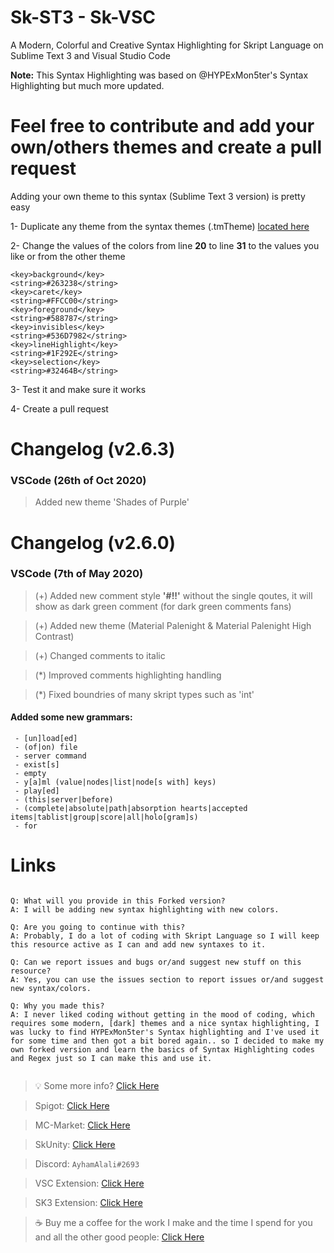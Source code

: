 # Sk-ST3 - Sk-VSC
A Modern, Colorful and Creative Syntax Highlighting for Skript Language on Sublime Text 3 and Visual Studio Code

**Note:** This Syntax Highlighting was based on @HYPExMon5ter's Syntax Highlighting but much more updated.


# Feel free to contribute and add your own/others themes and create a pull request

Adding your own theme to this syntax (Sublime Text 3 version) is pretty easy

1- Duplicate any theme from the syntax themes (.tmTheme) [located here](https://github.com/AyhamAl-Ali/Sk-ST3/tree/master/ST3/src)

2- Change the values of the colors from line **20** to line **31** to the values you like or from the other theme

```
<key>background</key>
<string>#263238</string>
<key>caret</key>
<string>#FFCC00</string>
<key>foreground</key>
<string>#588787</string>
<key>invisibles</key>
<string>#536D7982</string>
<key>lineHighlight</key>
<string>#1F292E</string>
<key>selection</key>
<string>#32464B</string>
```

3- Test it and make sure it works

4- Create a pull request 



# Changelog (v2.6.3)
### VSCode (26th of Oct 2020)

> Added new theme 'Shades of Purple'

# Changelog (v2.6.0)
### VSCode (7th of May 2020)

> (+) Added new comment style **'#!!'** without the single qoutes, it will show as dark green comment (for dark green comments fans)

> (+) Added new theme (Material Palenight & Material Palenight High Contrast)

> (+) Changed comments to italic

> (\*) Improved comments highlighting handling

> (\*) Fixed boundries of many skript types such as 'int'

#### Added some new grammars:
```
 - [un]load[ed]
 - (of|on) file
 - server command
 - exist[s]
 - empty
 - y[a]ml (value|nodes|list|node[s with] keys)
 - play[ed]
 - (this|server|before)
 - (complete|absolute|path|absorption hearts|accepted items|tablist|group|score|all|holo[gram]s)
 - for
 ```



# Links

```

Q: What will you provide in this Forked version?
A: I will be adding new syntax highlighting with new colors.

Q: Are you going to continue with this?
A: Probably, I do a lot of coding with Skript Language so I will keep this resource active as I can and add new syntaxes to it.

Q: Can we report issues and bugs or/and suggest new stuff on this resource?
A: Yes, you can use the issues section to report issues or/and suggest new syntax/colors.

Q: Why you made this?
A: I never liked coding without getting in the mood of coding, which requires some modern, [dark] themes and a nice syntax highlighting, I was lucky to find HYPExMon5ter's Syntax highlighting and I've used it for some time and then got a bit bored again.. so I decided to make my own forked version and learn the basics of Syntax Highlighting codes and Regex just so I can make this and use it.


```


> :bulb: Some more info? [Click Here](https://forums.skunity.com/resources/sk-st3-syntax-highlighting-open-source.710/) 

> Spigot: [Click Here](https://www.spigotmc.org/members/ayhamalali.101712/) 

> MC-Market: [Click Here](https://www.mc-market.org/members/46485/) 

> SkUnity: [Click Here](https://forums.skunity.com/members/ayham-alali.35/) 

> Discord: `AyhamAlali#2693` 

> VSC Extension: [Click Here](https://marketplace.visualstudio.com/items?itemName=ayhamalali.Sk-VSC)

> SK3 Extension: [Click Here](https://packagecontrol.io/packages/Sk-ST3)

> :coffee: Buy me a coffee for the work I make and the time I spend for you and all the other good people: [Click Here](https://www.paypal.me/ayhamalali) 
